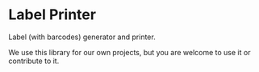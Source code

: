 # Label Printer
Label (with barcodes) generator and printer.

We use this library for our own projects, but you are welcome to use it or contribute to it.
